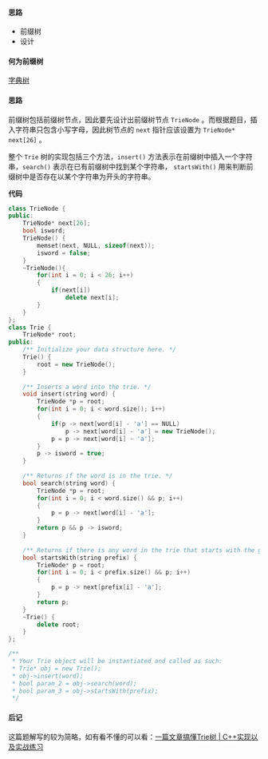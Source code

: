 #### 思路
- 前缀树
- 设计

#### 何为前缀树
[字典树](https://oi-wiki.org/string/trie/)

#### 思路
前缀树包括前缀树节点，因此要先设计出前缀树节点 `TrieNode` 。而根据题目，插入字符串只包含小写字母，因此树节点的 `next` 指针应该设置为 `TrieNode* next[26]` 。

整个 `Trie` 树的实现包括三个方法，`insert()` 方法表示在前缀树中插入一个字符串，`search()` 表示在已有前缀树中找到某个字符串， `startsWith()` 用来判断前缀树中是否存在以某个字符串为开头的字符串。

**代码**
```cpp []
class TrieNode {
public:
    TrieNode* next[26];
    bool isword;
    TrieNode() {
        memset(next, NULL, sizeof(next));
        isword = false;
    }
    ~TrieNode(){
        for(int i = 0; i < 26; i++)
        {
            if(next[i])
                delete next[i];
        }
    }
};
class Trie {
    TrieNode* root;
public:
    /** Initialize your data structure here. */
    Trie() {
        root = new TrieNode();
    }
    
    /** Inserts a word into the trie. */
    void insert(string word) {
        TrieNode *p = root;
        for(int i = 0; i < word.size(); i++)
        {
            if(p -> next[word[i] - 'a'] == NULL)
                p -> next[word[i] - 'a'] = new TrieNode();
            p = p -> next[word[i] - 'a'];
        }
        p -> isword = true;
    }
    
    /** Returns if the word is in the trie. */
    bool search(string word) {
        TrieNode *p = root;
        for(int i = 0; i < word.size() && p; i++)
        {
            p = p -> next[word[i] - 'a'];
        }
        return p && p -> isword;
    }
    
    /** Returns if there is any word in the trie that starts with the given prefix. */
    bool startsWith(string prefix) {
        TrieNode* p = root;
        for(int i = 0; i < prefix.size() && p; i++)
        {
            p = p -> next[prefix[i] - 'a'];
        }
        return p;
    }
    ~Trie() {
        delete root;
    }
};

/**
 * Your Trie object will be instantiated and called as such:
 * Trie* obj = new Trie();
 * obj->insert(word);
 * bool param_2 = obj->search(word);
 * bool param_3 = obj->startsWith(prefix);
 */
```

#### 后记
这篇题解写的较为简略，如有看不懂的可以看：[一篇文章搞懂Trie树 | C++实现以及实战练习](https://zhuanlan.zhihu.com/p/34747612)
